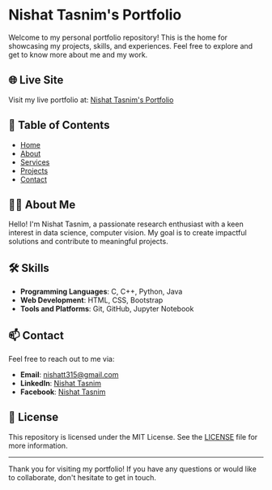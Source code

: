 # Nishat Tasnim's Portfolio

Welcome to my personal portfolio repository! This is the home for showcasing my projects, skills, and experiences. Feel free to explore and get to know more about me and my work.

## 🌐 Live Site

Visit my live portfolio at: [Nishat Tasnim's Portfolio](https://nishattasnim01.github.io/Nishat-Tasnim/)

## 📖 Table of Contents

- [Home](#home)
- [About](#about)
- [Services](#services)
- [Projects](#projects)
- [Contact](#contact)

## 👩‍💼 About Me

Hello! I'm Nishat Tasnim, a passionate research enthusiast with a keen interest in data science, computer vision. My goal is to create impactful solutions and contribute to meaningful projects.

<!--
## 💻 Projects

Here are some of the projects I've worked on:

1. **Project 1**: [Description and link to project]
2. **Project 2**: [Description and link to project]
3. **Project 3**: [Description and link to project]

For a complete list of my projects, please visit my [Portfolio](https://nishattasnim01.github.io/Nishat-Tasnim/).
-->

## 🛠️ Skills

- **Programming Languages**: C, C++, Python, Java
- **Web Development**: HTML, CSS, Bootstrap
- **Tools and Platforms**: Git, GitHub, Jupyter Notebook

## 📫 Contact

Feel free to reach out to me via:

- **Email**: nishatt315@gmail.com
- **LinkedIn**: [Nishat Tasnim](https://www.linkedin.com/in/nishatt-tasnim-065a79279)
- **Facebook**: [Nishat Tasnim](https://www.facebook.com/profile.php?id=100057417531922)

## 📜 License

This repository is licensed under the MIT License. See the [LICENSE](LICENSE) file for more information.

---

Thank you for visiting my portfolio! If you have any questions or would like to collaborate, don't hesitate to get in touch.
